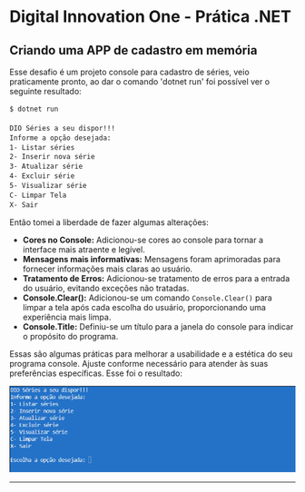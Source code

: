 # Digital Innovation One - Prática .NET

## Criando uma APP de cadastro em memória

Esse desafio é um projeto console para cadastro de séries, veio praticamente pronto, ao dar o comando 'dotnet run' foi possível ver o seguinte resultado:

```bash
$ dotnet run

DIO Séries a seu dispor!!!
Informe a opção desejada:
1- Listar séries
2- Inserir nova série
3- Atualizar série
4- Excluir série
5- Visualizar série
C- Limpar Tela
X- Sair

```

Então tomei a liberdade de fazer algumas alterações:

- **Cores no Console:** Adicionou-se cores ao console para tornar a interface mais atraente e legível.
- **Mensagens mais informativas:** Mensagens foram aprimoradas para fornecer informações mais claras ao usuário.
- **Tratamento de Erros:** Adicionou-se tratamento de erros para a entrada do usuário, evitando exceções não tratadas.
- **Console.Clear():** Adicionou-se um comando `Console.Clear()` para limpar a tela após cada escolha do usuário, proporcionando uma experiência mais limpa.
- **Console.Title:** Definiu-se um título para a janela do console para indicar o propósito do programa.

Essas são algumas práticas para melhorar a usabilidade e a estética do seu programa console. Ajuste conforme necessário para atender às suas preferências específicas. Esse foi o resultado:

<img src="terminal.png">

___

